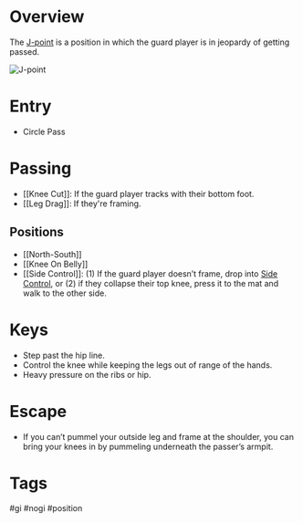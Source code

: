 # Overview
The <u>J-point</u> is a position in which the guard player is in jeopardy of getting passed.

![J-point](https://substackcdn.com/image/fetch/f_auto,q_auto:good,fl_progressive:steep/https%3A%2F%2Fsubstack-post-media.s3.amazonaws.com%2Fpublic%2Fimages%2F3e3e2011-8ffa-46b1-9b07-9ab519c1a41f_1920x1355.png)
# Entry
- Circle Pass
# Passing
- [[Knee Cut]]: If the guard player tracks with their bottom foot.
- [[Leg Drag]]: If they're framing.
## Positions
- [[North-South]]
- [[Knee On Belly]]
- [[Side Control]]: (1) If the guard player doesn’t frame, drop into [Side Control](obsidian://open?vault=Obsidian-BJJ-Notes&file=Positions%2FSide%20Control), or (2) if they collapse their top knee, press it to the mat and walk to the other side.
# Keys
- Step past the hip line.
- Control the knee while keeping the legs out of range of the hands.
- Heavy pressure on the ribs or hip.
# Escape
- If you can’t pummel your outside leg and frame at the shoulder, you can bring your knees in by pummeling underneath the passer’s armpit.
# Tags
#gi #nogi #position 